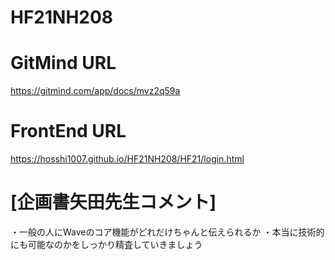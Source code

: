 # HF21NH208
# GitMind URL
https://gitmind.com/app/docs/mvz2q59a
# FrontEnd URL
https://hosshi1007.github.io/HF21NH208/HF21/login.html
# [企画書矢田先生コメント]
・一般の人にWaveのコア機能がどれだけちゃんと伝えられるか
・本当に技術的にも可能なのかをしっかり精査していきましょう